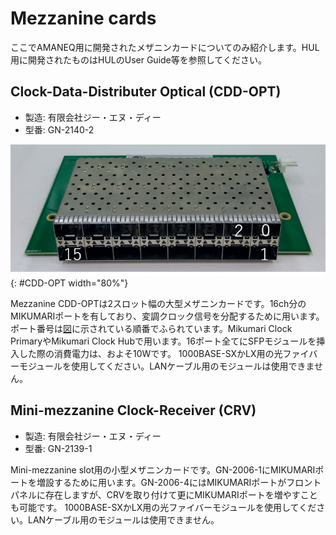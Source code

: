 # Mezzanine cards

ここでAMANEQ用に開発されたメザニンカードについてのみ紹介します。HUL用に開発されたものはHULのUser Guide等を参照してください。

## Clock-Data-Distributer Optical (CDD-OPT)

- 製造: 有限会社ジー・エヌ・ディー
- 型番: GN-2140-2

![CDD-OPT](cdd-opt.png "Mezzanine CDD-OPT"){: #CDD-OPT width="80%"}

Mezzanine CDD-OPTは2スロット幅の大型メザニンカードです。16ch分のMIKUMARIポートを有しており、変調クロック信号を分配するために用います。ポート番号は[図](#CDD-OPT)に示されている順番でふられています。Mikumari Clock PrimaryやMikumari Clock Hubで用います。16ポート全てにSFPモジュールを挿入した際の消費電力は、およそ10Wです。
1000BASE-SXかLX用の光ファイバーモジュールを使用してください。LANケーブル用のモジュールは使用できません。

## Mini-mezzanine Clock-Receiver (CRV)

- 製造: 有限会社ジー・エヌ・ディー
- 型番: GN-2139-1

Mini-mezzanine slot用の小型メザニンカードです。GN-2006-1にMIKUMARIポートを増設するために用います。GN-2006-4にはMIKUMARIポートがフロントパネルに存在しますが、CRVを取り付けて更にMIKUMARIポートを増やすことも可能です。
1000BASE-SXかLX用の光ファイバーモジュールを使用してください。LANケーブル用のモジュールは使用できません。